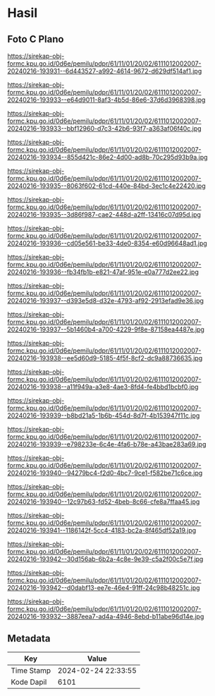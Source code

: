 # Hasil

## Foto C Plano

https://sirekap-obj-formc.kpu.go.id/0d6e/pemilu/pdpr/61/11/01/20/02/6111012002007-20240216-193931--6d443527-a992-4614-9672-d629df514af1.jpg

https://sirekap-obj-formc.kpu.go.id/0d6e/pemilu/pdpr/61/11/01/20/02/6111012002007-20240216-193933--e64d9011-8af3-4b5d-86e6-37d6d3968398.jpg

https://sirekap-obj-formc.kpu.go.id/0d6e/pemilu/pdpr/61/11/01/20/02/6111012002007-20240216-193933--bbf12960-d7c3-42b6-93f7-a363af06f40c.jpg

https://sirekap-obj-formc.kpu.go.id/0d6e/pemilu/pdpr/61/11/01/20/02/6111012002007-20240216-193934--855d421c-86e2-4d00-ad8b-70c295d93b9a.jpg

https://sirekap-obj-formc.kpu.go.id/0d6e/pemilu/pdpr/61/11/01/20/02/6111012002007-20240216-193935--8063f602-61cd-440e-84bd-3ec1c4e22420.jpg

https://sirekap-obj-formc.kpu.go.id/0d6e/pemilu/pdpr/61/11/01/20/02/6111012002007-20240216-193935--3d86f987-cae2-448d-a2ff-13416c07d95d.jpg

https://sirekap-obj-formc.kpu.go.id/0d6e/pemilu/pdpr/61/11/01/20/02/6111012002007-20240216-193936--cd05e561-be33-4de0-8354-e60d96648ad1.jpg

https://sirekap-obj-formc.kpu.go.id/0d6e/pemilu/pdpr/61/11/01/20/02/6111012002007-20240216-193936--fb34fb1b-e821-47af-951e-e0a777d2ee22.jpg

https://sirekap-obj-formc.kpu.go.id/0d6e/pemilu/pdpr/61/11/01/20/02/6111012002007-20240216-193937--d393e5d8-d32e-4793-af92-2913efad9e36.jpg

https://sirekap-obj-formc.kpu.go.id/0d6e/pemilu/pdpr/61/11/01/20/02/6111012002007-20240216-193937--5b1460b4-a700-4229-9f8e-87158ea4487e.jpg

https://sirekap-obj-formc.kpu.go.id/0d6e/pemilu/pdpr/61/11/01/20/02/6111012002007-20240216-193938--ee5d60d9-5185-4f5f-8cf2-dc9a88736635.jpg

https://sirekap-obj-formc.kpu.go.id/0d6e/pemilu/pdpr/61/11/01/20/02/6111012002007-20240216-193938--a11f949a-a3e8-4ae3-8fd4-fe4bbd1bcbf0.jpg

https://sirekap-obj-formc.kpu.go.id/0d6e/pemilu/pdpr/61/11/01/20/02/6111012002007-20240216-193939--b8bd21a5-1b6b-454d-8d7f-4b153947f11c.jpg

https://sirekap-obj-formc.kpu.go.id/0d6e/pemilu/pdpr/61/11/01/20/02/6111012002007-20240216-193939--e798233e-6c4e-4fa6-b78e-a43bae283a69.jpg

https://sirekap-obj-formc.kpu.go.id/0d6e/pemilu/pdpr/61/11/01/20/02/6111012002007-20240216-193940--94279bc4-f2d0-4bc7-9ce1-f582be71c6ce.jpg

https://sirekap-obj-formc.kpu.go.id/0d6e/pemilu/pdpr/61/11/01/20/02/6111012002007-20240216-193940--12c97b63-fd52-4beb-8c66-cfe8a7ffaa45.jpg

https://sirekap-obj-formc.kpu.go.id/0d6e/pemilu/pdpr/61/11/01/20/02/6111012002007-20240216-193941--1186142f-5cc4-4183-bc2a-8f465df52a19.jpg

https://sirekap-obj-formc.kpu.go.id/0d6e/pemilu/pdpr/61/11/01/20/02/6111012002007-20240216-193942--30d156ab-6b2a-4c8e-9e39-c5a2f00c5e7f.jpg

https://sirekap-obj-formc.kpu.go.id/0d6e/pemilu/pdpr/61/11/01/20/02/6111012002007-20240216-193942--d0dabf13-ee7e-46e4-91ff-24c98b48251c.jpg

https://sirekap-obj-formc.kpu.go.id/0d6e/pemilu/pdpr/61/11/01/20/02/6111012002007-20240216-193932--3887eea7-ad4a-4946-8ebd-b11abe96d14e.jpg


## Metadata

| Key        | Value               |
| ---------- | ------------------- |
| Time Stamp | 2024-02-24 22:33:55 |
| Kode Dapil | 6101                |



